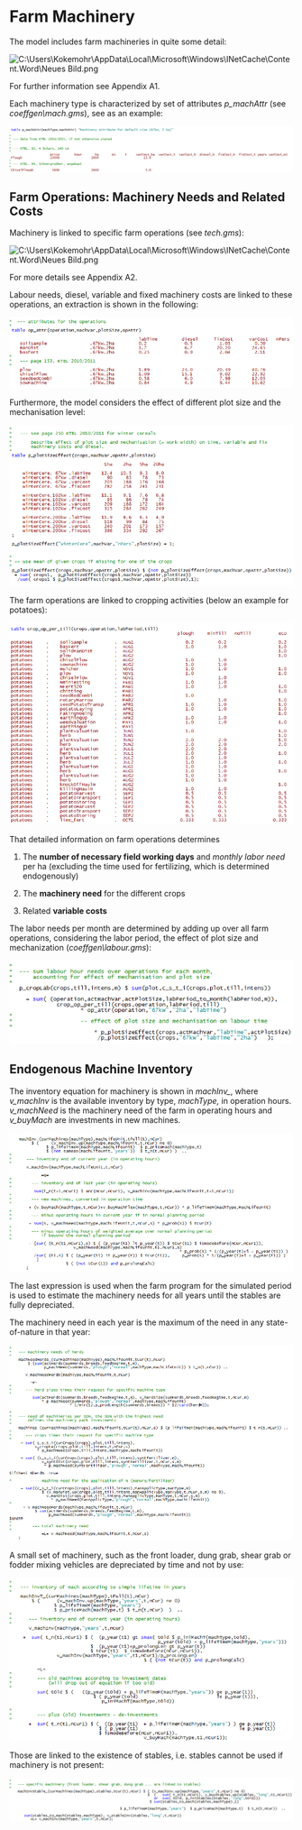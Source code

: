 
# Farm Machinery


The model includes farm machineries in quite some detail:

![C:\\Users\\Kokemohr\\AppData\\Local\\Microsoft\\Windows\\INetCache\\Content.Word\\Neues
Bild.png](../media/image69.png)

For further information see Appendix A1.

Each machinery type is characterized by set of attributes *p\_machAttr*
(see *coeffgen\\mach.gms*), see as an example:

![](../media/image70.png)

## Farm Operations: Machinery Needs and Related Costs

Machinery is linked to specific farm operations (see *tech.gms*):

![C:\\Users\\Kokemohr\\AppData\\Local\\Microsoft\\Windows\\INetCache\\Content.Word\\Neues
Bild.png](../media/image71.png)

For more details see Appendix A2.

Labour needs, diesel, variable and fixed machinery costs are linked to
these operations, an extraction is shown in the following:

![](../media/image72.png)

Furthermore, the model considers the effect of different plot size and
the mechanisation level:

![](../media/image73.png)

The farm operations are linked to cropping activities (below an example
for potatoes):

![](../media/image74.png)

That detailed information on farm operations determines

1.  The **number of necessary field working days** and *monthly labor
    need* per ha (excluding the time used for fertilizing, which is
    determined endogenously)

2.  The **machinery need** for the different crops

3.  Related **variable costs**

The labor needs per month are determined by adding up over all farm
operations, considering the labor period, the effect of plot size and
mechanization (*coeffgen\\labour.gms*):

![](../media/image75.png)

## Endogenous Machine Inventory

The inventory equation for machinery is shown in *machInv\_*, where
*v\_machInv* is the available inventory by type, *machType,* in
operation hours. *v\_machNeed* is the machinery need of the farm in
operating hours and *v\_buyMach* are investments in new machines.

![](../media/image76.png)

The last expression is used when the farm program for the simulated
period is used to estimate the machinery needs for all years until the
stables are fully depreciated.

The machinery need in each year is the maximum of the need in any
state-of-nature in that year:

![](../media/image77.png)

A small set of machinery, such as the front loader, dung grab, shear
grab or fodder mixing vehicles are depreciated by time and not by use:

![](../media/image78.png)

Those are linked to the existence of stables, i.e. stables cannot be
used if machinery is not present:

![](../media/image79.png)

